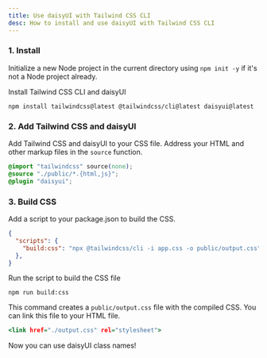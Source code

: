 ```yaml
---
title: Use daisyUI with Tailwind CSS CLI
desc: How to install and use daisyUI with Tailwind CSS CLI
---
```


### 1. Install

Initialize a new Node project in the current directory using `npm init -y` if it's not a Node project already.

Install Tailwind CSS CLI and daisyUI

```sh:Terminal
npm install tailwindcss@latest @tailwindcss/cli@latest daisyui@latest
```

### 2. Add Tailwind CSS and daisyUI

Add Tailwind CSS and daisyUI to your CSS file.
Address your HTML and other markup files in the `source` function.

```postcss:app.css
@import "tailwindcss" source(none);
@source "./public/*.{html,js}";
@plugin "daisyui";
```

### 3. Build CSS

Add a script to your package.json to build the CSS.

```json:package.json
{
  "scripts": {
    "build:css": "npx @tailwindcss/cli -i app.css -o public/output.css"
  },
}
```

Run the script to build the CSS file

```sh:Terminal
npm run build:css
```
This command creates a `public/output.css` file with the compiled CSS. You can link this file to your HTML file.

```html:public/index.html
<link href="./output.css" rel="stylesheet">
```

Now you can use daisyUI class names!
